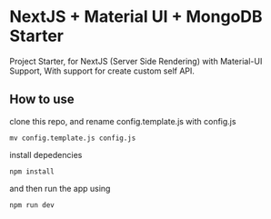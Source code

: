 # NextJS + Material UI + MongoDB Starter
Project Starter, for NextJS (Server Side Rendering) with Material-UI Support, With support for create custom self API.

## How to use
clone this repo, and rename config.template.js with config.js
  ```
  mv config.template.js config.js
  ```
install depedencies
  ```
  npm install
  ```
and then run the app using
  ```
  npm run dev
  ```
